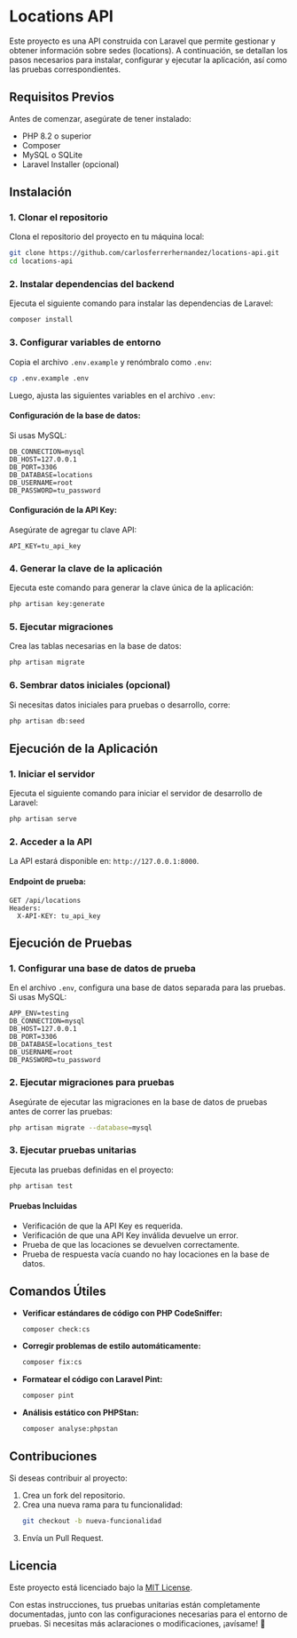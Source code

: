 # Locations API

Este proyecto es una API construida con Laravel que permite gestionar y obtener información sobre sedes (locations). A continuación, se detallan los pasos necesarios para instalar, configurar y ejecutar la aplicación, así como las pruebas correspondientes.

## **Requisitos Previos**
Antes de comenzar, asegúrate de tener instalado:
- PHP 8.2 o superior
- Composer
- MySQL o SQLite
- Laravel Installer (opcional)

## **Instalación**

### **1. Clonar el repositorio**
Clona el repositorio del proyecto en tu máquina local:
```bash
git clone https://github.com/carlosferrerhernandez/locations-api.git
cd locations-api
```

### **2. Instalar dependencias del backend**
Ejecuta el siguiente comando para instalar las dependencias de Laravel:
```bash
composer install
```

### **3. Configurar variables de entorno**
Copia el archivo `.env.example` y renómbralo como `.env`:
```bash
cp .env.example .env
```
Luego, ajusta las siguientes variables en el archivo `.env`:

#### **Configuración de la base de datos:**
Si usas MySQL:
```dotenv
DB_CONNECTION=mysql
DB_HOST=127.0.0.1
DB_PORT=3306
DB_DATABASE=locations
DB_USERNAME=root
DB_PASSWORD=tu_password
```

#### **Configuración de la API Key:**
Asegúrate de agregar tu clave API:
```dotenv
API_KEY=tu_api_key
```

### **4. Generar la clave de la aplicación**
Ejecuta este comando para generar la clave única de la aplicación:
```bash
php artisan key:generate
```

### **5. Ejecutar migraciones**
Crea las tablas necesarias en la base de datos:
```bash
php artisan migrate
```

### **6. Sembrar datos iniciales (opcional)**
Si necesitas datos iniciales para pruebas o desarrollo, corre:
```bash
php artisan db:seed
```

## **Ejecución de la Aplicación**

### **1. Iniciar el servidor**
Ejecuta el siguiente comando para iniciar el servidor de desarrollo de Laravel:
```bash
php artisan serve
```

### **2. Acceder a la API**
La API estará disponible en: `http://127.0.0.1:8000`.

#### **Endpoint de prueba:**
```http
GET /api/locations
Headers:
  X-API-KEY: tu_api_key
```

## **Ejecución de Pruebas**

### **1. Configurar una base de datos de prueba**
En el archivo `.env`, configura una base de datos separada para las pruebas. Si usas MySQL:
```dotenv
APP_ENV=testing
DB_CONNECTION=mysql
DB_HOST=127.0.0.1
DB_PORT=3306
DB_DATABASE=locations_test
DB_USERNAME=root
DB_PASSWORD=tu_password
```

### **2. Ejecutar migraciones para pruebas**
Asegúrate de ejecutar las migraciones en la base de datos de pruebas antes de correr las pruebas:
```bash
php artisan migrate --database=mysql
```

### **3. Ejecutar pruebas unitarias**
Ejecuta las pruebas definidas en el proyecto:
```bash
php artisan test
```

#### **Pruebas Incluidas**
- Verificación de que la API Key es requerida.
- Verificación de que una API Key inválida devuelve un error.
- Prueba de que las locaciones se devuelven correctamente.
- Prueba de respuesta vacía cuando no hay locaciones en la base de datos.

## **Comandos Útiles**

- **Verificar estándares de código con PHP CodeSniffer:**
  ```bash
  composer check:cs
  ```

- **Corregir problemas de estilo automáticamente:**
  ```bash
  composer fix:cs
  ```

- **Formatear el código con Laravel Pint:**
  ```bash
  composer pint
  ```

- **Análisis estático con PHPStan:**
  ```bash
  composer analyse:phpstan
  ```

## **Contribuciones**

Si deseas contribuir al proyecto:
1. Crea un fork del repositorio.
2. Crea una nueva rama para tu funcionalidad:
   ```bash
   git checkout -b nueva-funcionalidad
   ```
3. Envía un Pull Request.

## **Licencia**

Este proyecto está licenciado bajo la [MIT License](LICENSE).

Con estas instrucciones, tus pruebas unitarias están completamente documentadas, junto con las configuraciones necesarias para el entorno de pruebas. Si necesitas más aclaraciones o modificaciones, ¡avísame! 🚀